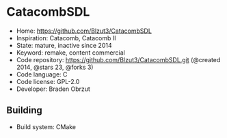# CatacombSDL

- Home: https://github.com/Blzut3/CatacombSDL
- Inspiration: Catacomb, Catacomb II
- State: mature, inactive since 2014
- Keyword: remake, content commercial
- Code repository: https://github.com/Blzut3/CatacombSDL.git (@created 2014, @stars 23, @forks 3)
- Code language: C
- Code license: GPL-2.0
- Developer: Braden Obrzut

## Building

- Build system: CMake
